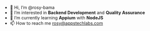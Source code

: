 - 👋 Hi, I’m @rosy-bama
- 👀 I’m interested in **Backend Development** and **Quality Assurance**
- 🌱 I’m currently learning **Appium** with **NodeJS**
- 📫 How to reach me rosy@appstechlabs.com

<!---
rosy-bama/rosy-bama is a ✨ special ✨ repository because its `README.md` (this file) appears on your GitHub profile.
You can click the Preview link to take a look at your changes.
--->
